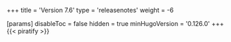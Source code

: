 +++
title = 'Version 7.6'
type = 'releasenotes'
weight = -6

[params]
  disableToc = false
  hidden = true
  minHugoVersion = '0.126.0'
+++
{{< piratify >}}

